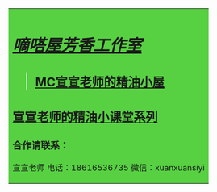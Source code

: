 <table><tr><td bgcolor=#57D142>
  
# [***嘀嗒屋芳香工作室***](main.html)
>
>## [MC宣宣老师的精油小屋](activities.html)

## [宣宣老师的精油小课堂系列](Mr-Xuan's-small-class.md)

### 合作请联系：
宣宣老师 
电话：18616536735
微信：xuanxuansiyi
